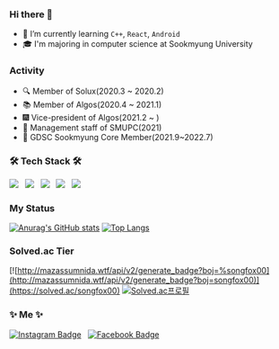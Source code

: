 ### Hi there 👋
- 🌱 I’m currently learning ```C++```, ```React```, ```Android```
- 🎓 I'm majoring in computer science at Sookmyung University

### Activity
- 🔍 Member of Solux(2020.3 ~ 2020.2)
- 📚 Member of Algos(2020.4 ~ 2021.1)
- 🎆 Vice-president of Algos(2021.2 ~ )
- 🎉 Management staff of SMUPC(2021)
- 📌 GDSC Sookmyung Core Member(2021.9~2022.7)

<h3><b>🛠 Tech Stack 🛠</b></h3>

<img src="https://img.shields.io/badge/Python-3776AB?style=flat-square&logo=Python&logoColor=white"/></a > &nbsp;
<img src="https://img.shields.io/badge/C-A8B9CC?style=flat-square&logo=C&logoColor=white"/></a > &nbsp;
<img src="https://img.shields.io/badge/C++-00599C?style=flat-square&logo=C%2B%2B&logoColor=white"/></a> &nbsp;
<img src="https://img.shields.io/badge/Node.js-339933?style=flat-square&logo=Node.js&logoColor=white"/></a> &nbsp;
<img src="https://img.shields.io/badge/Java-007396?style=flat-square&logo=Java&logoColor=white"/></a > &nbsp;

### My Status
[![Anurag's GitHub stats](https://github-readme-stats.vercel.app/api?username=songfox00&show_icons=true&theme=dracula)](https://github.com/anuraghazra/github-readme-stats)
[![Top Langs](https://github-readme-stats.vercel.app/api/top-langs/?username=songfox00&layout=compact&theme=dracula)](https://github.com/anuraghazra/github-readme-stats)

### Solved.ac Tier
[![http://mazassumnida.wtf/api/v2/generate_badge?boj=%songfox00](http://mazassumnida.wtf/api/v2/generate_badge?boj=songfox00)](https://solved.ac/songfox00)
[![Solved.ac프로필](http://mazassumnida.wtf/api/generate_badge?boj={songfox00})](https://solved.ac/{songfox00})
<h3><b>✨ Me ✨</b></h3>

<!--[![Gmail Badge](https://img.shields.io/badge/Gmail-d14836?style=flat-square&logo=Gmail&logoColor=white&link=mailto:songfox00@gmail.com)](mailto:songfox00@gmail.com) &nbsp;-->
[![Instagram Badge](https://img.shields.io/badge/Instagram-E4405F?style=flat-square&logo=Instagram&logoColor=white&link=https://www.instagram.com/hyemzzi_s)](https://www.instagram.com/hyemzzi_s) &nbsp;
[![Facebook Badge](https://img.shields.io/badge/facebook-1877f2?style=flat-square&logo=facebook&logoColor=white&link=https://www.facebook.com/songfox00)](https://www.facebook.com/songfox00) &nbsp;
<!--[![Tech Blog Badge](http://img.shields.io/badge/-Tech%20blog-black?style=flat-square&logo=github&link=https://hyemzzi.tistory.com/)](https://hyemzzi.tistory.com/) -->
